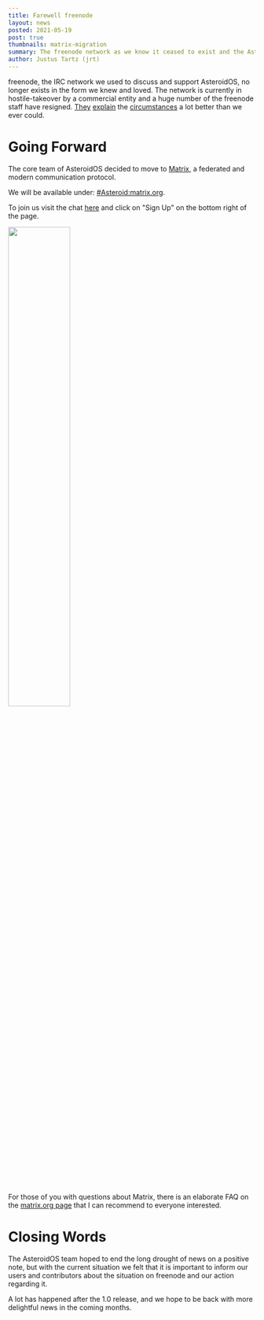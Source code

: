 ```yaml
---
title: Farewell freenode
layout: news
posted: 2021-05-19
post: true
thumbnails: matrix-migration
summary: The freenode network as we know it ceased to exist and the AsteroidOS project will use Matrix going forward.
author: Justus Tartz (jrt)
---
```


<p>freenode, the IRC network we used to discuss and support AsteroidOS, no longer exists in the form we knew and loved.
The network is currently in hostile-takeover by a commercial entity and a huge number of the freenode staff have resigned. <a href="https://gist.github.com/jesopo/45a3e9cdbe517dc55e6058eb43b00ed9">They</a> <a href="https://fuchsnet.ch/freenode-resign-letter.txt">explain</a> the <a href="https://gist.github.com/aaronmdjones/1a9a93ded5b7d162c3f58bdd66b8f491">circumstances</a> a lot better than we ever could.</p>

<h1>Going Forward</h1>

<p>The core team of AsteroidOS decided to move to <a href="https://en.wikipedia.org/wiki/Matrix_(protocol)">Matrix</a>, a federated and modern communication protocol.</p>

<p></b>We will be available under: <a href="https://app.element.io/#/room/!IhWLkfcitdpMucYIJB:matrix.org">#Asteroid:matrix.org</a>.</b></p>

<p>To join us visit the chat <a href="https://app.element.io/#/room/!IhWLkfcitdpMucYIJB:matrix.org">here</a> and click on "Sign Up" on the bottom right of the page.</p>

<img class="community-header-img" style="width: 50%; height: auto;" src="/public/img/news-img/element-login.png" />

<p>For those of you with questions about Matrix, there is an elaborate FAQ on the <a href="https://matrix.org/faq/">matrix.org page</a> that I can recommend to everyone interested.</p>

<h1>Closing Words</h1>

<p>The AsteroidOS team hoped to end the long drought of news on a positive note, but with the current situation we felt that it is important to inform our users and contributors about the situation on freenode and our action regarding it.</p>

<p>A lot has happened after the 1.0 release, and we hope to be back with more delightful news in the coming months.</p>
